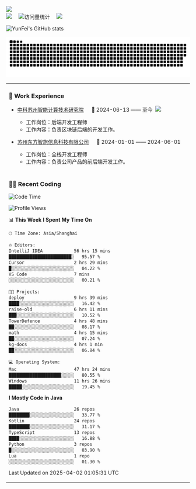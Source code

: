  <!-- dynamic typing effect 动态打字效果 -->
  <div>
    <a href="http://yunfei.plus">
      <img src="https://readme-typing-svg.demolab.com?font=Fira+Code&pause=1000&width=435&lines=console.log(%22Hello%2C%20World%22);祝您今天愉快!&center=true&size=27" />
    </a>
  </div>

  <div>
    <a href="http://yunfei.plus/"><img src="https://img.shields.io/badge/Website-博客-8c36db" /></a>&emsp;
    <!-- visitor -->
    <img src="https://komarev.com/ghpvc/?username=yunfeidog&label=Views&color=orange&style=flat" alt="访问量统计" />&emsp;
    <!-- wakatime -->    
    <a href="https://wakatime.com/@yunfeidog"><img src="https://wakatime.com/badge/user/42d0678c-368b-448b-9a77-5d21c5b55352.svg" /></a>
  </div>

![YunFei's GitHub stats](https://github-readme-stats.vercel.app/api?username=yunfeidog)

![snake](./dist/github-contribution-grid-snake.svg)


<table>

<tr><td>

### 🏢 Work Experience

<img align="right" width="88" src="https://cdn.jsdelivr.net/gh/yunfeidog/yunfeidog/assets/images/yuanze.png" />

- [中科苏州智能计算技术研究院](http://iict.ac.cn/sy) &emsp; 📌 2024-06-13 —— 至今

    - 工作岗位：后端开发工程师
    - 工作内容：负责区块链后端的开发工作。

- [苏州东方智旅信息科技有限公司](http://www.leyoobao.com/) &emsp; 📌 2024-01-01 —— 2024-06-01

    - 工作岗位：全栈开发工程师
    - 工作内容：负责公司产品的前后端开发工作。

</td></tr>

<tr><td>

### 👩‍💻 Recent Coding

<!--START_SECTION:waka-->
![Code Time](http://img.shields.io/badge/Code%20Time-2%2C796%20hrs%2050%20mins-blue)

![Profile Views](http://img.shields.io/badge/Profile%20Views-0-blue)

📊 **This Week I Spent My Time On** 

```text
🕑︎ Time Zone: Asia/Shanghai

🔥 Editors: 
IntelliJ IDEA            56 hrs 15 mins      ████████████████████████░   95.57 % 
Cursor                   2 hrs 29 mins       █░░░░░░░░░░░░░░░░░░░░░░░░   04.22 % 
VS Code                  7 mins              ░░░░░░░░░░░░░░░░░░░░░░░░░   00.21 % 

🐱‍💻 Projects: 
deploy                   9 hrs 39 mins       ████░░░░░░░░░░░░░░░░░░░░░   16.42 % 
raise-old                6 hrs 11 mins       ███░░░░░░░░░░░░░░░░░░░░░░   10.52 % 
TowerDefence             4 hrs 48 mins       ██░░░░░░░░░░░░░░░░░░░░░░░   08.17 % 
math                     4 hrs 15 mins       ██░░░░░░░░░░░░░░░░░░░░░░░   07.24 % 
kg-docs                  4 hrs 1 min         ██░░░░░░░░░░░░░░░░░░░░░░░   06.84 % 

💻 Operating System: 
Mac                      47 hrs 24 mins      ████████████████████░░░░░   80.55 % 
Windows                  11 hrs 26 mins      █████░░░░░░░░░░░░░░░░░░░░   19.45 % 
```

**I Mostly Code in Java** 

```text
Java                     26 repos            ████████░░░░░░░░░░░░░░░░░   33.77 % 
Kotlin                   24 repos            ████████░░░░░░░░░░░░░░░░░   31.17 % 
TypeScript               13 repos            ████░░░░░░░░░░░░░░░░░░░░░   16.88 % 
Python                   3 repos             █░░░░░░░░░░░░░░░░░░░░░░░░   03.90 % 
Lua                      1 repo              ░░░░░░░░░░░░░░░░░░░░░░░░░   01.30 % 
```




 Last Updated on 2025-04-02 01:05:31 UTC
<!--END_SECTION:waka-->

</td></tr>
<table>
